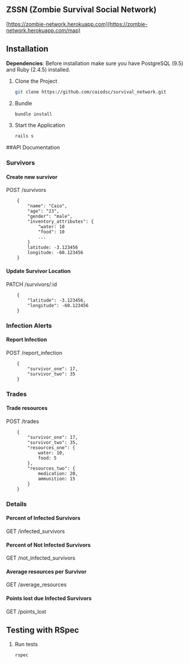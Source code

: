 ## ZSSN (Zombie Survival Social Network)

[https://zombie-network.herokuapp.com](https://zombie-network.herokuapp.com/map)

## Installation

**Dependencies**: Before installation make sure you have PostgreSQL (9.5) and Ruby (2.4.5) installed. 

1. Clone the Project

	~~~ sh
	git clone https://github.com/caiodsc/survival_network.git
	~~~

2. Bundle

	~~~ sh
	bundle install
	~~~

3. Start the Application

	~~~ sh
	rails s
	~~~

	
##API Documentation

### Survivors

#### Create new survivor

POST /survivors
   
        {
            "name": "Caio", 
            "age": "23", 
            "gender": "male", 
            "inventory_attributes": {
                "water: 10    
                "food": 10
                ...
            }
            latitude: -3.123456
            longitude: -60.123456
        }
        

#### Update Survivor Location

PATCH /survivors/:id

        {
            "latitude": -3.123456,
            "longitude": -60.123456
        }

            
### Infection Alerts

#### Report Infection

POST /report_infection

        {
            "survivor_one": 17,
            "survivor_two": 35
        }



### Trades

#### Trade resources 

POST /trades

        {
            "survivor_one": 17,
            "survivor_two": 35,
            "resources_one": {
                water: 10,
                food: 5
            },
            "resources_two": {
                medication: 20,
                ammunition: 15
            }
        }

            
### Details

#### Percent of Infected Survivors

GET /infected_survivors


#### Percent of Not Infected Survivors

GET /not_infected_survivors

#### Average resources per Survivor

GET /average_resources
            
#### Points lost due Infected Survivors

GET /points_lost

## Testing with RSpec

1. Run tests

    ~~~ sh
    rspec
    ~~~
    
    
